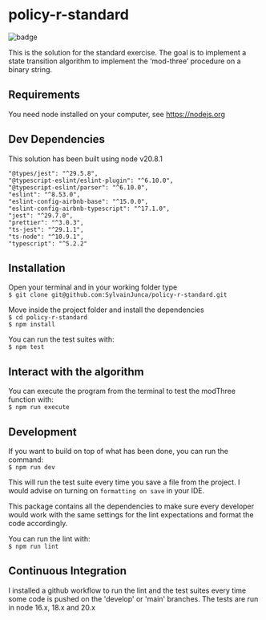 # policy-r-standard

![badge](https://github.com/SylvainJunca/policy-r-standard/actions/workflows/node.js.yml/badge.svg?branch=main)

This is the solution for the standard exercise. The goal is to implement a state transition algorithm to implement the ‘mod-three’ procedure on a binary string.

## Requirements

You need node installed on your computer, see https://nodejs.org

## Dev Dependencies

This solution has been built using node v20.8.1

    "@types/jest": "^29.5.8",
    "@typescript-eslint/eslint-plugin": "^6.10.0",
    "@typescript-eslint/parser": "^6.10.0",
    "eslint": "^8.53.0",
    "eslint-config-airbnb-base": "^15.0.0",
    "eslint-config-airbnb-typescript": "^17.1.0",
    "jest": "^29.7.0",
    "prettier": "^3.0.3",
    "ts-jest": "^29.1.1",
    "ts-node": "^10.9.1",
    "typescript": "^5.2.2"

## Installation

Open your terminal and in your working folder type  
`$ git clone git@github.com:SylvainJunca/policy-r-standard.git`

Move inside the project folder and install the dependencies  
`$ cd policy-r-standard`  
`$ npm install`

You can run the test suites with:  
 `$ npm test`

## Interact with the algorithm

You can execute the program from the terminal to test the modThree function with:  
 `$ npm run execute`

## Development

If you want to build on top of what has been done, you can run the command:  
`$ npm run dev`

This will run the test suite every time you save a file from the project. I would advise on turning on `formatting on save` in your IDE.

This package contains all the dependencies to make sure every developer would work with the same settings for the lint expectations and format the code accordingly.

You can run the lint with:  
`$ npm run lint`

## Continuous Integration

I installed a github workflow to run the lint and the test suites every time some code is pushed on the 'develop' or 'main' branches. The tests are run in node 16.x, 18.x and 20.x
